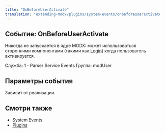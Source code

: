 ```yaml
---
title: "OnBeforeUserActivate"
translation: "extending-modx/plugins/system-events/onbeforeuseractivate"
---
```


## Событие: OnBeforeUserActivate

Никогда не запускается в ядре MODX: может использоваться сторонними компонентами (такими как [Login](/extras/login "Login")) когда пользователь активируется.

Служба: 1 - Parser Service Events
Группа: modUser

## Параметры события

Зависит от реализации.

## Смотри также

- [System Events](extending-modx/plugins/system-events "System Events")
- [Plugins](extending-modx/plugins "Plugins")
